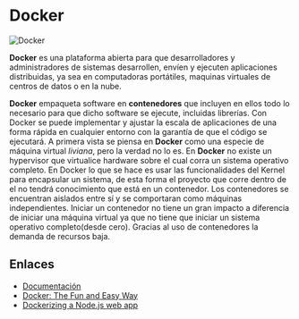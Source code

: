 # Docker

![Docker](https://d33wubrfki0l68.cloudfront.net/33282cd91fc50462bc515a615cccafa37fe07a63/3e476/images/logo.png)

**Docker** es una plataforma abierta para que desarrolladores y administradores de sistemas desarrollen, envíen y ejecuten aplicaciones distribuidas, ya sea en computadoras portátiles, maquinas virtuales de centros de datos o en la nube.

**Docker** empaqueta software en **contenedores** que incluyen en ellos todo lo necesario para que dicho software se ejecute, incluidas librerías. Con Docker se puede implementar y ajustar la escala de aplicaciones de una forma rápida en cualquier entorno con la garantía de que el código se ejecutará. A primera vista se piensa en **Docker** como una especie de máquina virtual *liviana*, pero la verdad no lo es. En **Docker** no existe un hypervisor que virtualice hardware sobre el cual corra un sistema operativo completo. En Docker lo que se hace es usar las funcionalidades del Kernel para encapsular un sistema, de esta forma el proyecto que corre dentro de el no tendrá conocimiento que está en un contenedor. Los contenedores se encuentran aislados entre sí y se comportaran como máquinas independientes. Iniciar un contenedor no tiene un gran impacto a diferencia de iniciar una máquina virtual ya que no tiene que iniciar un sistema operativo completo(desde cero). Gracias al uso de contenedores la demanda de recursos baja.

## Enlaces
* [Documentación](https://docs.docker.com/)
* [Docker: The Fun and Easy Way](https://medium.com/myplanet-musings/docker-the-fun-and-easy-way-d84f5682c1f)
* [Dockerizing a Node.js web app](https://nodejs.org/en/docs/guides/nodejs-docker-webapp/)
